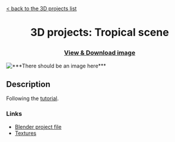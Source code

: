 [< back to the 3D projects list](../ "3D projects list")

<h1 align="center">3D projects: Tropical scene</p></h1>

<h3><p align="center"><a href="Tropical scene.png" title="View & Download image">View & Download image</a></p></h3>

<img src="Tropical scene.png" alt="***There should be an image here***" title="Tropical scene">

## Description

Following the [tutorial](https://www.youtube.com/watch?v=CsNgljHnbhA).

### Links

-   [Blender project file](Tropical%20scene.blend "Download Blender project file")
-   [Textures](https://minhaskamal.github.io/DownGit/#/home?url=https://github.com/npanuhin/Artwork/tree/master/3D/Tropical%20scene/Textures "Download Textures")